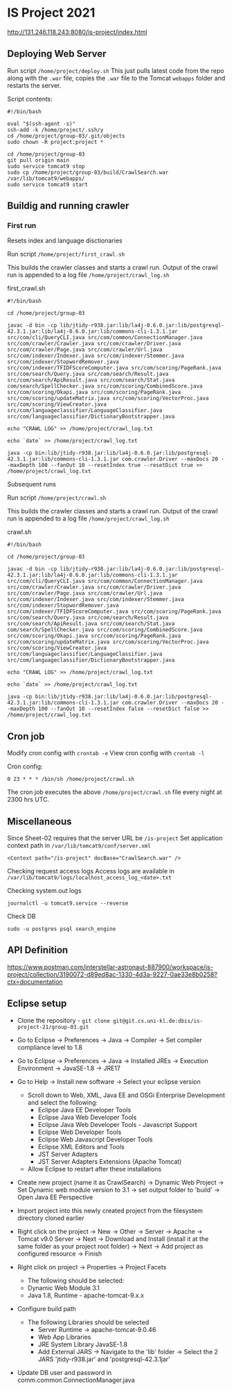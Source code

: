 # IS Project 2021

http://131.246.118.243:8080/is-project/index.html

## Deploying Web Server
Run script `/home/project/deploy.sh`
This just pulls latest code from the repo along with the `.war` file, copies the `.war` file to the Tomcat `webapps` folder and restarts the server.

Script contents:

```
#!/bin/bash

eval "$(ssh-agent -s)"
ssh-add -k /home/project/.ssh/y
cd /home/project/group-03/.git/objects
sudo chown -R project:project *

cd /home/project/group-03
git pull origin main
sudo service tomcat9 stop
sudo cp /home/project/group-03/build/CrawlSearch.war /var/lib/tomcat9/webapps/
sudo service tomcat9 start
```

## Buildig and running crawler
### First run
Resets index and language disctionaries

Run script `/home/project/first_crawl.sh`

This builds the crawler classes and starts a crawl run. Output of the crawl run is appended to a log file `/home/project/crawl_log.sh`

first_crawl.sh
```
#!/bin/bash

cd /home/project/group-03

javac -d bin -cp lib/jtidy-r938.jar:lib/la4j-0.6.0.jar:lib/postgresql-42.3.1.jar:lib/la4j-0.6.0.jar:lib/commons-cli-1.3.1.jar src/com/cli/QueryCLI.java src/com/common/ConnectionManager.java src/com/crawler/Crawler.java src/com/crawler/Driver.java src/com/crawler/Page.java src/com/crawler/Url.java src/com/indexer/Indexer.java src/com/indexer/Stemmer.java src/com/indexer/StopwordRemover.java src/com/indexer/TFIDFScoreComputer.java src/com/scoring/PageRank.java src/com/search/Query.java src/com/search/Result.java src/com/search/ApiResult.java src/com/search/Stat.java com/search/SpellChecker.java src/com/scoring/CombinedScore.java src/com/scoring/Okapi.java src/com/scoring/PageRank.java src/com/scoring/updateMatrix.java src/com/scoring/VectorProc.java src/com/scoring/ViewCreator.java src/com/languageclassifier/LanguageClassifier.java src/com/languageclassifier/DictionaryBootstrapper.java

echo "CRAWL LOG" >> /home/project/crawl_log.txt

echo `date` >> /home/project/crawl_log.txt

java -cp bin:lib/jtidy-r938.jar:lib/la4j-0.6.0.jar:lib/postgresql-42.3.1.jar:lib/commons-cli-1.3.1.jar com.crawler.Driver --maxDocs 20 --maxDepth 100 --fanOut 10 --resetIndex true --resetDict true >> /home/project/crawl_log.txt
```

Subsequent runs

Run script `/home/project/crawl.sh`

This builds the crawler classes and starts a crawl run. Output of the crawl run is appended to a log file `/home/project/crawl_log.sh`

crawl.sh
```
#!/bin/bash

cd /home/project/group-03

javac -d bin -cp lib/jtidy-r938.jar:lib/la4j-0.6.0.jar:lib/postgresql-42.3.1.jar:lib/la4j-0.6.0.jar:lib/commons-cli-1.3.1.jar src/com/cli/QueryCLI.java src/com/common/ConnectionManager.java src/com/crawler/Crawler.java src/com/crawler/Driver.java src/com/crawler/Page.java src/com/crawler/Url.java src/com/indexer/Indexer.java src/com/indexer/Stemmer.java src/com/indexer/StopwordRemover.java src/com/indexer/TFIDFScoreComputer.java src/com/scoring/PageRank.java src/com/search/Query.java src/com/search/Result.java src/com/search/ApiResult.java src/com/search/Stat.java com/search/SpellChecker.java src/com/scoring/CombinedScore.java src/com/scoring/Okapi.java src/com/scoring/PageRank.java src/com/scoring/updateMatrix.java src/com/scoring/VectorProc.java src/com/scoring/ViewCreator.java src/com/languageclassifier/LanguageClassifier.java src/com/languageclassifier/DictionaryBootstrapper.java

echo "CRAWL LOG" >> /home/project/crawl_log.txt

echo `date` >> /home/project/crawl_log.txt

java -cp bin:lib/jtidy-r938.jar:lib/la4j-0.6.0.jar:lib/postgresql-42.3.1.jar:lib/commons-cli-1.3.1.jar com.crawler.Driver --maxDocs 20 --maxDepth 100 --fanOut 10 --resetIndex false --resetDict false >> /home/project/crawl_log.txt
```

## Cron job
Modify cron config with `crontab -e`
View cron config with `crontab -l`

Cron config:
```
0 23 * * * /bin/sh /home/project/crawl.sh
```
The cron job executes the above `/home/project/crawl.sh` file every night at 2300 hrs UTC.


## Miscellaneous

Since Sheet-02 requires that the server URL be `/is-project`
Set application context path in `/var/lib/tomcat9/conf/server.xml`
```
<Context path="/is-project" docBase="CrawlSearch.war" />
```

Checking request access logs
Access logs are available in `/var/lib/tomcat9/logs/localhost_access_log_<date>.txt`

Checking system.out logs
```
journalctl -u tomcat9.service --reverse
```
Check DB
```
sudo -u postgres psql search_engine
```

## API Definition
https://www.postman.com/interstellar-astronaut-887900/workspace/is-project/collection/3190072-d89ed8ac-1330-4d3a-9227-0ae33e8b0258?ctx=documentation


## Eclipse setup
- Clone the repository -
```git clone git@git.cs.uni-kl.de:dbis/is-project-21/group-03.git```

- Go to Eclipse -> Preferences -> Java -> Compiler -> Set compiler compliance level to 1.8
- Go to Eclipse -> Preferences -> Java -> Installed JREs -> Execution Environment -> JavaSE-1.8 -> JRE17

- Go to Help -> Install new software -> Select your eclipse version
  - Scroll down to Web, XML, Java EE and OSGi Enterprise Development and select the following:
    - Eclipse Java EE Developer Tools
    - Eclipse Java Web Developer Tools
    - Eclipse Java Web Developer Tools - Javascript Support
    - Eclipse Web Developer Tools
    - Eclipse Web Javascript Developer Tools
    - Eclipse XML Editors and Tools
    - JST Server Adapters
    - JST Server Adapters Extensions (Apache Tomcat)
  - Allow Eclipse to restart after these installations

- Create new project (name it as CrawlSearch) -> Dynamic Web Project -> Set Dynamic web module version to 3.1 -> set output folder to 'build' -> Open Java EE Perspective
- Import project into this newly created project from the filesystem directory cloned earlier

- Right click on the project -> New -> Other -> Server -> Apache -> Tomcat v9.0 Server -> Next -> Download and Install (install it at the same folder as your project root folder) -> Next -> Add project as configured resource -> Finish

- Right click on project -> Properties -> Project Facets
  - The following should be selected:
  - Dynamic Web Module 3.1
  - Java 1.8, Runtime - apache-tomcat-9.x.x

- Configure build path
  - The following Libraries should be selected
    - Server Runtime -> apache-tomcat-9.0.46
    - Web App Libraries
    - JRE System Library JavaSE-1.8
    - Add External JARS -> Navigate to the 'lib' folder -> Select the 2 JARS 'jtidy-r938.jar' and 'postgresql-42.3.1jar'

- Update DB user and password in comm.common.ConnectionManager.java
